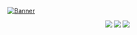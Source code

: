 

[![Banner](https://i.postimg.cc/JhkdrQBt/Make-your-README.png)](https://github.com/BezerraC/BezerraC)

<p align="center">
  <a href="mailto:cbezerraneto@gmail.com" target="_blank"><img src="https://img.shields.io/badge/Gmail-D14836?style=for-the-badge&logo=gmail&logoColor=white" ></a>
  <a href="https://www.linkedin.com/in/devcbezerra" target="_blank"><img src="https://img.shields.io/badge/LinkedIn-0077B5?style=for-the-badge&logo=linkedin&logoColor=white" ></a>
  <a href="https://www.instagram.com/c.bezerra_/" target="_blank"><img src="https://img.shields.io/badge/Instagram-E4405F?style=for-the-badge&logo=instagram&logoColor=white" ></a>
</p>
